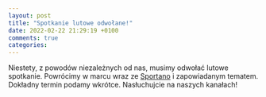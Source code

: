 ```yaml
---
layout: post
title: "Spotkanie lutowe odwołane!"
date: 2022-02-22 21:29:19 +0100
comments: true
categories: 
---
```

Niestety, z powodów niezależnych od nas, musimy odwołać lutowe spotkanie. Powrócimy w marcu wraz ze <a href="https://sportano.pl" target="_blank">Sportano</a> i zapowiadanym tematem. Dokładny termin podamy wkrótce. Nasłuchujcie na naszych kanałach!